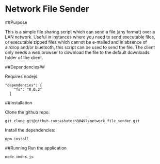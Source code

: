 # Network File Sender

##Purpose

This is a simple file sharing script which can send a file (any format) over a LAN network. Useful in instances where you need to send executable files, or executable zipped files which cannot be e-mailed and in absence of airdrop and/or bluetooth, this script can be used to send the file. The client only needs a web browser to download the file to the default downloads folder of the client.

##Dependencies##

Requires nodejs

```
"dependencies": {
    "fs": "0.0.2"
  }
```


##Installation

Clone the github repo:

```
git clone git@github.com:ashutosh30492/network_file_sender.git
```
Install the dependencies:

	npm install
	
##Running
Run the application

	node index.js 
